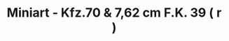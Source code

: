 ---
layout: product
title: "Miniart - Kfz.70 & 7,62 cm F.K. 39 ( r )"
price: "5000" 
desc: "N/A"
img_path: "/assets/img/MI35189.webp"
brand: "N/A"
available: false
special_offer: false
new: false
soon: false
cat: "010000"
subcat: "010100"
subsubcat: "0N/A"
sifra: "MI35189"
popular: false
spec: false
---